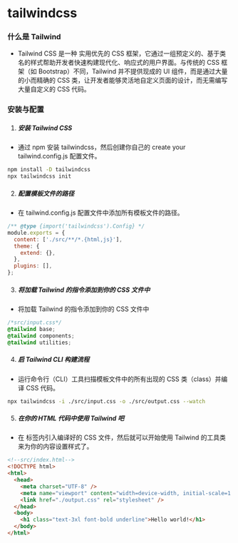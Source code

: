 # tailwindcss

### 什么是 Tailwind

- Tailwind CSS 是一种 实用优先的 CSS 框架，它通过一组预定义的、基于类名的样式帮助开发者快速构建现代化、响应式的用户界面。与传统的 CSS 框架（如 Bootstrap）不同，Tailwind 并不提供现成的 UI 组件，而是通过大量的小而精确的 CSS 类，让开发者能够灵活地自定义页面的设计，而无需编写大量自定义的 CSS 代码。

### 安装与配置

1. ##### 安装 Tailwind CSS

- 通过 npm 安装 tailwindcss，然后创建你自己的 create your tailwind.config.js 配置文件。

```bash
npm install -D tailwindcss
npx tailwindcss init
```

2. ##### 配置模板文件的路径

- 在 tailwind.config.js 配置文件中添加所有模板文件的路径。

```js
/** @type {import('tailwindcss').Config} */
module.exports = {
  content: ['./src/**/*.{html,js}'],
  theme: {
    extend: {},
  },
  plugins: [],
};
```

3. ##### 将加载 Tailwind 的指令添加到你的 CSS 文件中

- 将加载 Tailwind 的指令添加到你的 CSS 文件中

```css
/*src/input.css*/
@tailwind base;
@tailwind components;
@tailwind utilities;
```

4. ##### 启 Tailwind CLI 构建流程

- 运行命令行（CLI）工具扫描模板文件中的所有出现的 CSS 类（class）并编译 CSS 代码。

```bash
npx tailwindcss -i ./src/input.css -o ./src/output.css --watch
```

5.  ##### 在你的 HTML 代码中使用 Tailwind 吧

- 在 <head> 标签内引入编译好的 CSS 文件，然后就可以开始使用 Tailwind 的工具类 来为你的内容设置样式了。

```html
<!--src/index.html-->
<!DOCTYPE html>
<html>
  <head>
    <meta charset="UTF-8" />
    <meta name="viewport" content="width=device-width, initial-scale=1.0" />
    <link href="./output.css" rel="stylesheet" />
  </head>
  <body>
    <h1 class="text-3xl font-bold underline">Hello world!</h1>
  </body>
</html>
```

<!-- [last](https://www.bilibili.com/video/BV1rf4y1g7r5/?spm_id_from=333.337.search-card.all.click&vd_source=10257e657caa8b54111087a9329462e8)
